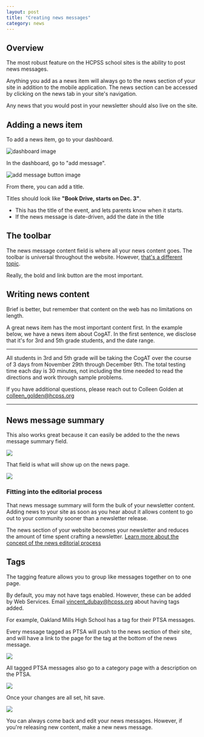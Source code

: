 ```yaml
---
layout: post
title: "Creating news messages"
category: news
---
```


## Overview

The most robust feature on the HCPSS school sites is the ability to post news messages. 

Anything you add as a news item will always go to the news section of your site in addition to the mobile application. The news section can be accessed by clicking on the news tab in your site's navigation.

Any news that you would post in your newsletter should also live on the site. 

## Adding a news item

To add a news item, go to your dashboard.

![dashboard image](/schoolsites-help/images/dashboard.png)

In the dashboard, go to "add message". 

![add message button image](/schoolsites-help/images/news/add-message.png)

From there, you can add a title. 

Titles should look like **"Book Drive, starts on Dec. 3"**.

  - This has the title of the event, and lets parents know when it starts. 
  - If the news message is date-driven, add the date in the title

## The toolbar

The news message content field is where all your news content goes. The toolbar is universal throughout the website. However, <a href="/schoolsites-help/edit/2014/07/15/editing-page/">that's a different topic</a>. 

Really, the bold and link button are the most important.

## Writing news content

Brief is better, but remember that content on the web has no limitations on length. 

A great news item has the most important content first. In the example below, we have a news item about CogAT. In the first sentence, we disclose that it's for 3rd and 5th grade students, and the date range.

---

All students in 3rd and 5th grade will be taking the CogAT over the course of 3 days from November 29th through December 9th. The total testing time each day is 30 minutes, not including the time needed to read the directions and work through sample problems.

If you have additional questions, please reach out to Colleen Golden at colleen_golden@hcpss.org

---

## News message summary

This also works great because it can easily be added to the the news message summary field.

![](/schoolsites-help/images/news/news-message-summary.png)

That field is what will show up on the news page. 

![](/schoolsites-help/images/news/news-summary-live.png)

### Fitting into the editorial process

That news message summary will form the bulk of your newsletter content. Adding news to your site as soon as you hear about it allows content to go out to your community sooner than a newsletter release. 

The news section of your website becomes your newsletter and reduces the amount of time spent crafting a newsletter. <a href="">Learn more about the concept of the news editorial process</a>

## Tags

The tagging feature allows you to group like messages together on to one page. 

By default, you may not have tags enabled. However, these can be added by Web Services. Email <a href="mailto:vincent_dubay@hcpss.org">vincent_dubay@hcpss.org</a> about having tags added. 

For example, Oakland Mills High School has a tag for their PTSA messages.

Every message tagged as PTSA will push to the news section of their site, and will have a link to the page for the tag at the bottom of the news message.

![](/schoolsites-help/images/news/tags-message.png)

All tagged PTSA messages also go to a category page with a description on the PTSA. 

![](/schoolsites-help/images/news/ptsa-page-omhs.png)

Once your changes are all set, hit save.

![](/schoolsites-help/images/save.png)

You can always come back and edit your news messages. However, if you're releasing new content, make a new news message.

